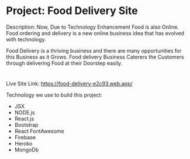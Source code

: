 # Project: Food Delivery Site

Description: Now, Due to Technology Enhancement Food is also Online. Food ordering and delivery is a new online business idea that has evolved with technology.

Food Delivery is a thriving business and there are many opportunities for this Business as it Grows. Food delivery Business Caterers the Customers through delivering Food at their Doorstep easily.
#

Live Site Link: https://food-delivery-e2c93.web.app/

Technology we use to build this project:
- JSX
- NODE.js
- React.js
- Bootstrap
- React FontAwesome
- Firebase
- Heroko
- MongoDb
